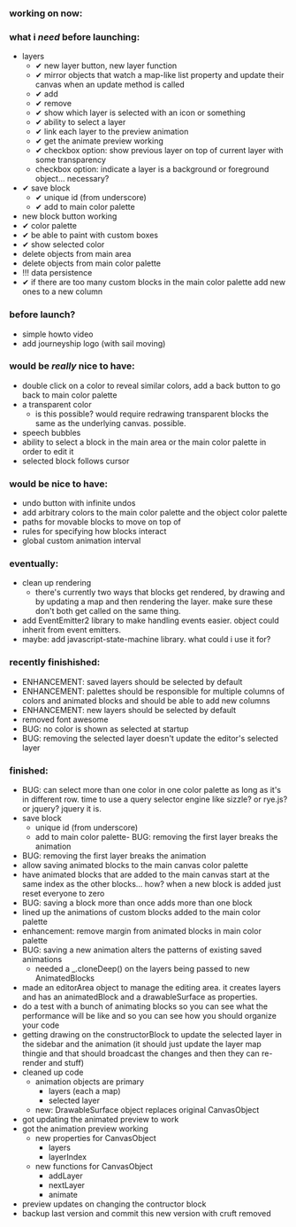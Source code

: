 ### working on now:


### what i *need* before launching:
- layers
  - ✔ new layer button, new layer function 
  - ✔ mirror objects that watch a map-like list property and update their canvas when an update method is called
  - ✔ add
  - ✔ remove
  - ✔ show which layer is selected with an icon or something
  - ✔ ability to select a layer 
  - ✔ link each layer to the preview animation
  - ✔ get the animate preview working
  - ✔ checkbox option: show previous layer on top of current layer with some transparency
  - checkbox option: indicate a layer is a background or foreground object... necessary?
- ✔ save block
  - ✔ unique id (from underscore)
  - ✔ add to main color palette
- new block button working
- ✔ color palette
- ✔ be able to paint with custom boxes
- ✔ show selected color
- delete objects from main area
- delete objects from main color palette
- !!! data persistence
- ✔ if there are too many custom blocks in the main color palette add new ones to a new column

### before launch?
- simple howto video
- add journeyship logo (with sail moving)

### would be *really* nice to have:
- double click on a color to reveal similar colors, add a back button to go back to main color palette
- a transparent color
  - is this possible? would require redrawing transparent blocks the same as the underlying canvas. possible.
- speech bubbles
- ability to select a block in the main area or the main color palette in order to edit it
- selected block follows cursor

### would be nice to have:
- undo button with infinite undos
- add arbitrary colors to the main color palette and the object color palette
- paths for movable blocks to move on top of
- rules for specifying how blocks interact
- global custom animation interval

### eventually:
- clean up rendering
  - there's currently two ways that blocks get rendered, by drawing and by updating a map and then rendering the layer. make sure these don't both get called on the same thing.
- add EventEmitter2 library to make handling events easier. object could inherit from event emitters.
- maybe: add javascript-state-machine library. what could i use it for?



### recently finishished:
- ENHANCEMENT: saved layers should be selected by default
- ENHANCEMENT: palettes should be responsible for multiple columns of colors and animated blocks and should be able to add new columns
- ENHANCEMENT: new layers should be selected by default
- removed font awesome
- BUG: no color is shown as selected at startup
- BUG: removing the selected layer doesn't update the editor's selected layer


### finished:
- BUG: can select more than one color in one color palette as long as it's in different row. time to use a query selector engine like sizzle? or rye.js? or jquery? jquery it is.
- save block
  - unique id (from underscore)
  - add to main color palette- BUG: removing the first layer breaks the animation
- BUG: removing the first layer breaks the animation
- allow saving animated blocks to the main canvas color palette
- have animated blocks that are added to the main canvas start at the same index as the other blocks... how? when a new block is added just reset everyone to zero
- BUG: saving a block more than once adds more than one block
- lined up the animations of custom blocks added to the main color palette
- enhancement: remove margin from animated blocks in main color palette
- BUG: saving a new animation alters the patterns of existing saved animations
  - needed a _.cloneDeep() on the layers being passed to new AnimatedBlocks
- made an editorArea object to manage the editing area. it creates layers and has an animatedBlock and a drawableSurface as properties.
- do a test with a bunch of animating blocks so you can see what the performance will be like and so you can see how you should organize your code
- getting drawing on the constructorBlock to update the selected layer in the sidebar and the animation (it should just update the layer map thingie and that should broadcast the changes and then they can re-render and stuff)
- cleaned up code
  - animation objects are primary
    - layers (each a map)
    - selected layer
  - new: DrawableSurface object replaces original CanvasObject
- got updating the animated preview to work
- got the animation preview working
  - new properties for CanvasObject
    - layers
    - layerIndex
  - new functions for CanvasObject
    - addLayer
    - nextLayer
    - animate
- preview updates on changing the contructor block
- backup last version and commit this new version with cruft removed

